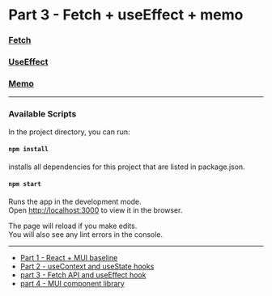 # Part 3 - Fetch + useEffect + memo

### [Fetch](https://developer.mozilla.org/en-US/docs/Web/API/Fetch_API)
### [UseEffect](https://reactjs.org/docs/hooks-reference.html#useeffect)
### [Memo](https://reactjs.org/docs/react-api.html#reactmemo)

<hr />

### Available Scripts
In the project directory, you can run:

#### `npm install`
installs all dependencies for this project that are listed in package.json.

#### `npm start`
Runs the app in the development mode.\
Open [http://localhost:3000](http://localhost:3000) to view it in the browser.

The page will reload if you make edits.\
You will also see any lint errors in the console.

<hr />

+ [Part 1 - React + MUI baseline](https://github.com/CSUN-ACM/react-mui-workshop/tree/part1-react+mui-baseline)
+ [Part 2 - useContext and useState hooks](https://github.com/CSUN-ACM/react-mui-workshop/tree/Part2-useContext%26useState)
+ [part 3 - Fetch API and useEffect hook](https://github.com/CSUN-ACM/react-mui-workshop/tree/Part3-Fetch+useEffect)
+ [part 4 - MUI component library](https://github.com/CSUN-ACM/react-mui-workshop/tree/part4-MUI)
